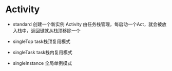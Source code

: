 # Activity

* standard 创建一个新实例
      Activity 由任务栈管理，每启动一个Act，就会被放入栈中，返回键就从栈顶移除一个
  
* singleTop task栈顶复用模式

* singleTask task栈内复用模式

* singleInstance 全局单例模式



